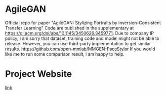 # AgileGAN
Official repo for paper "AgileGAN: Stylizing Portraits by Inversion-Consistent Transfer Learning"
Code are published in the supplementary at https://dl.acm.org/doi/abs/10.1145/3450626.3459771. 
Due to company IP policy, I am sorry that dataset, training code and model might not be able to release.
However, you can use third-party implementation to get similar results. https://github.com/open-mmlab/MMGEN-FaceStylor 
If you would like me to run some comparison result, I am happy to help. 

# Project Website
[link](https://guoxiansong.github.io/homepage/agilegan.html)
